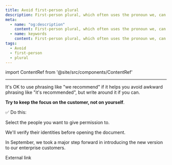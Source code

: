 ```yaml
---
title: Avoid first-person plural
description: First-person plural, which often uses the pronoun we, can feel like a daunting corporate presence, the opposite of a modern voice.
meta:
  - name: "og:description"
    content: First-person plural, which often uses the pronoun we, can feel like a daunting corporate presence, the opposite of a modern voice
  - name: keywords
    content: First-person plural, which often uses the pronoun we, can feel like a daunting corporate presence, the opposite of a modern voice
tags:
  - Avoid
  - first-person
  - plural
---
```


import ContentRef from '@site/src/components/ContentRef'

---

It's OK to use phrasing like "we recommend" if it helps you avoid awkward phrasing like "it's recommended",
but write around it if you can.

**Try to keep the focus on the customer, not on yourself**.

✅ Do this:

Select the people you want to give permission to.

We'll verify their identities before opening the document.

In September, we took a major step forward in introducing the new version to our enterprise customers.

<ContentRef url="https://heise.de">External link</ContentRef>

